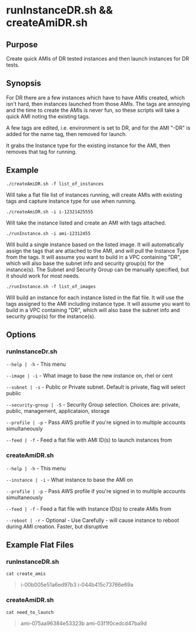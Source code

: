 # runInstanceDR.sh && createAmiDR.sh

## Purpose

Create quick AMIs of DR tested instances and then launch instances for DR tests.

## Synopsis

For DR there are a few instances which have to have AMIs created, which isn't hard, then instances launched from those AMIs. The tags are annoying and the time to create the AMIs is never fun, so these scripts will take a quick AMI noting the existing tags. 

A few tags are edited, i.e. environment is set to DR, and for the AMI "-DR" is added for the name tag, then removed for launch.

It grabs the Instance type for the existing instance for the AMI, then removes that tag for running.

## Example

`./createAmiDR.sh -f list_of_instances`

Will take a flat file list of instances running, will create AMIs with existing tags and capture instance type for use when running.

`./createAmiDR.sh -i i-12321425555`

Will take the instance listed and create an AMI with tags attached.

`./runInstance.sh -i ami-12312455`

Will build a single instance based on the listed image. It will automatically assign the tags that are attached to the AMI, and will pull the Instance Type from the tags. It will assume you want to build in a VPC containing "DR", which will also base the subnet info and security group(s) for the instance(s). The Subnet and Security Group can be manually specified, but it should work for most needs.

`./runInstance.sh -f list_of_images`

Will build an instance for each instance listed in the flat file. It will use the tags assigned to the AMI including instance type. It will assume you want to build in a VPC containing "DR", which will also base the subnet info and security group(s) for the instance(s). 

## Options

### runInstanceDr.sh

`--help | -h`	- This menu

`--image | -i`	- What image to base the new instance on, rhel or cent

`--subnet | -s`	- Public or Private subnet. Default is private, flag will select public

`--security-group | -S`	- Security Group selection. Choices are: private, public, management, applicataion, storage

`--profile | -p`	- Pass AWS profile if you're signed in to multiple accounts simultaneously

`--feed | -f`	- Feed a flat file with AMI ID(s) to launch instances from

### createAmiDR.sh

`--help | -h`	- This menu

`--instance | -i`	- What instance to base the AMI on

`--profile | -p`	- Pass AWS profile if you're signed in to multiple accounts simultaneously

`--feed | -f`	- Feed a flat file with Instance ID(s) to create AMIs from

`--reboot | -r`	- Optional - Use Carefully - will cause instance to reboot during AMI creation. Faster, but disruptive

## Example Flat Files

### runInstanceDR.sh

`cat create_amis`

> i-00b005e51a6ed97b3
> i-044b415c73766e69a

### createAmiDR.sh

`cat need_to_launch`

> ami-075aa96384e53323b
> ami-03f1f0cedcd47ba9d
